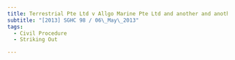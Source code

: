 ```yaml
---
title: Terrestrial Pte Ltd v Allgo Marine Pte Ltd and another and another appeal
subtitle: "[2013] SGHC 98 / 06\_May\_2013"
tags:
  - Civil Procedure
  - Striking Out

---
```



